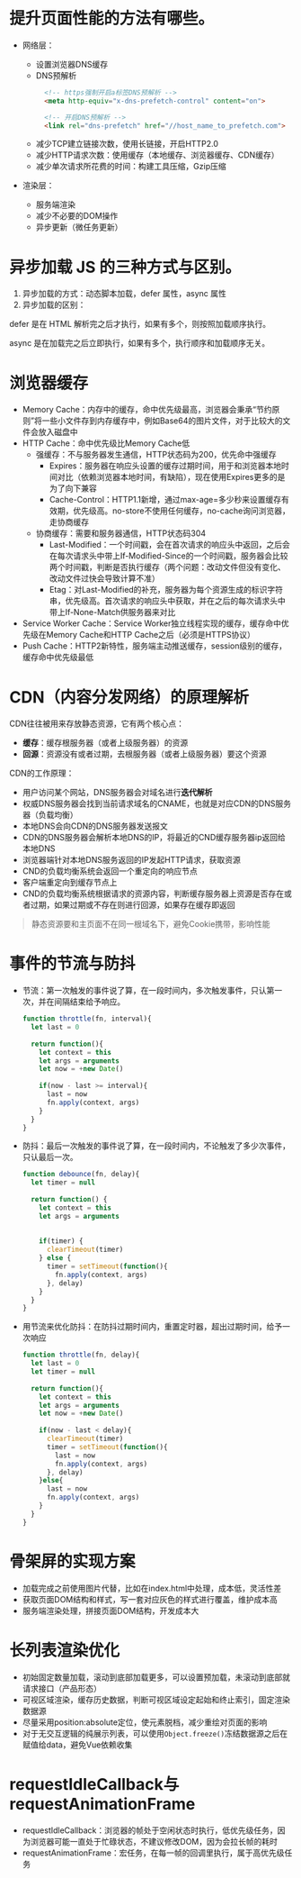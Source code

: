 # 提升页面性能的方法有哪些。

* 网络层：
  * 设置浏览器DNS缓存
  * DNS预解析
    ```html
      <!-- https强制开启a标签DNS预解析 -->
      <meta http-equiv="x-dns-prefetch-control" content="on">
    
      <!-- 开启DNS预解析 -->
      <link rel="dns-prefetch" href="//host_name_to_prefetch.com">
    ```
  * 减少TCP建立链接次数，使用长链接，开启HTTP2.0
  * 减少HTTP请求次数：使用缓存（本地缓存、浏览器缓存、CDN缓存）
  * 减少单次请求所花费的时间：构建工具压缩，Gzip压缩

* 渲染层：

  * 服务端渲染
  * 减少不必要的DOM操作
  * 异步更新（微任务更新）

# 异步加载 JS 的三种方式与区别。

1. 异步加载的方式：动态脚本加载，defer 属性，async 属性
2. 异步加载的区别：

  defer 是在 HTML 解析完之后才执行，如果有多个，则按照加载顺序执行。

  async 是在加载完之后立即执行，如果有多个，执行顺序和加载顺序无关。

# 浏览器缓存

* Memory Cache：内存中的缓存，命中优先级最高，浏览器会秉承“节约原则”将一些小文件存到内存缓存中，例如Base64的图片文件，对于比较大的文件会放入磁盘中
* HTTP Cache：命中优先级比Memory Cache低
  * 强缓存：不与服务器发生通信，HTTP状态码为200，优先命中强缓存
    * Expires：服务器在响应头设置的缓存过期时间，用于和浏览器本地时间对比（依赖浏览器本地时间，有缺陷），现在使用Expires更多的是为了向下兼容
    * Cache-Control：HTTP1.1新增，通过max-age=多少秒来设置缓存有效期，优先级高。no-store不使用任何缓存，no-cache询问浏览器，走协商缓存
  * 协商缓存：需要和服务器通信，HTTP状态码304
    * Last-Modified：一个时间戳，会在首次请求的响应头中返回，之后会在每次请求头中带上If-Modified-Since的一个时间戳，服务器会比较两个时间戳，判断是否执行缓存（两个问题：改动文件但没有变化、改动文件过快会导致计算不准）
    * Etag：对Last-Modified的补充，服务器为每个资源生成的标识字符串，优先级高。首次请求的响应头中获取，并在之后的每次请求头中带上If-None-Match供服务器来对比
* Service Worker Cache：Service Worker独立线程实现的缓存，缓存命中优先级在Memory Cache和HTTP Cache之后（必须是HTTPS协议）
* Push Cache：HTTP2新特性，服务端主动推送缓存，session级别的缓存，缓存命中优先级最低

# CDN（内容分发网络）的原理解析

CDN往往被用来存放静态资源，它有两个核心点：

* **缓存**：缓存根服务器（或者上级服务器）的资源
* **回源**：资源没有或者过期，去根服务器（或者上级服务器）要这个资源

CDN的工作原理：

* 用户访问某个网站，DNS服务器会对域名进行**迭代解析**
* 权威DNS服务器会找到当前请求域名的CNAME，也就是对应CDN的DNS服务器（负载均衡）
* 本地DNS会向CDN的DNS服务器发送报文
* CDN的DNS服务器会解析本地DNS的IP，将最近的CND缓存服务器ip返回给本地DNS
* 浏览器端针对本地DNS服务返回的IP发起HTTP请求，获取资源
* CND的负载均衡系统会返回一个重定向的响应节点
* 客户端重定向到缓存节点上
* CND的负载均衡系统根据请求的资源内容，判断缓存服务器上资源是否存在或者过期，如果过期或不存在则进行回源，如果存在缓存即返回

> 静态资源要和主页面不在同一根域名下，避免Cookie携带，影响性能

# 事件的节流与防抖

* 节流：第一次触发的事件说了算，在一段时间内，多次触发事件，只认第一次，并在间隔结束给予响应。

  ```javascript
  function throttle(fn, interval){
    let last = 0
    
    return function(){
      let context = this
      let args = arguments
      let now = +new Date()
      
      if(now - last >= interval){
        last = now
        fn.apply(context, args)
      }
    }
  }
  ```

* 防抖：最后一次触发的事件说了算，在一段时间内，不论触发了多少次事件，只认最后一次。

  ```javascript
  function debounce(fn, delay){
    let timer = null
    
    return function() {
      let context = this
      let args = arguments
      
      
      if(timer) {
        clearTimeout(timer)
      } else {
        timer = setTimeout(function(){
          fn.apply(context, args)
        }, delay)
      }
    }
  }
  ```

* 用节流来优化防抖：在防抖过期时间内，重置定时器，超出过期时间，给予一次响应

  ```javascript
  function throttle(fn, delay){
    let last = 0
    let timer = null
    
    return function(){
      let context = this
      let args = arguments
      let now = +new Date()
      
      if(now - last < delay){
        clearTimeout(timer)
        timer = setTimeout(function(){
          last = now
          fn.apply(context, args)
        }, delay)
      }else{
        last = now
        fn.apply(context, args)
      }
    }
  }
  ```

# 骨架屏的实现方案

* 加载完成之前使用图片代替，比如在index.html中处理，成本低，灵活性差
* 获取页面DOM结构和样式，写一套对应灰色的样式进行覆盖，维护成本高
* 服务端渲染处理，拼接页面DOM结构，开发成本大

# 长列表渲染优化

* 初始固定数量加载，滚动到底部加载更多，可以设置预加载，未滚动到底部就请求接口（产品形态）
* 可视区域渲染，缓存历史数据，判断可视区域设定起始和终止索引，固定渲染数据源
* 尽量采用position:absolute定位，使元素脱档，减少重绘对页面的影响
* 对于无交互逻辑的纯展示列表，可以使用`Object.freeze()`冻结数据源之后在赋值给data，避免Vue依赖收集

# requestIdleCallback与requestAnimationFrame

* requestIdleCallback：浏览器的帧处于空闲状态时执行，低优先级任务，因为浏览器可能一直处于忙碌状态，不建议修改DOM，因为会拉长帧的耗时
* requestAnimationFrame：宏任务，在每一帧的回调里执行，属于高优先级任务